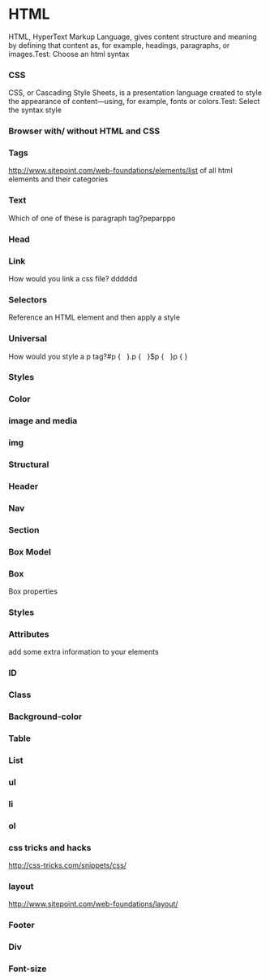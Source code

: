 # HTML
HTML, HyperText Markup Language, gives content structure and meaning by defining that content as, for example, headings, paragraphs, or images.Test: Choose an html syntax 
### CSS
CSS, or Cascading Style Sheets, is a presentation language created to style the appearance of content—using, for example, fonts or colors.Test: Select the syntax style
### Browser with/ without HTML and CSS
### Tags
http://www.sitepoint.com/web-foundations/elements/list of all html elements and their categories
### Text
Which of one of these is paragraph tag?peparppo
### Head
### Link
How would you link a css file? dddddd
### Selectors
Reference an HTML element and then apply a style
### Universal
How would you style a p tag?#p {   }.p {   }$p {   }p { }
### Styles
### Color
### image and media
### img
### Structural
### Header
### Nav
### Section
### Box Model
### Box
Box properties
### Styles
### Attributes
add some extra information to your elements
### ID
### Class
### Background-color
### Table
### List
### ul
### li
### ol
### css tricks and hacks
http://css-tricks.com/snippets/css/
### layout
http://www.sitepoint.com/web-foundations/layout/
### Footer
### Div
### Font-size
